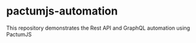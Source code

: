 # pactumjs-automation
This repository demonstrates the Rest API and GraphQL automation using PactumJS
